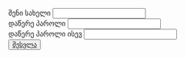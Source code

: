 <content>
	<form method="post" action="<?php echo $_server['php_self']; ?>"></form>
<label for="username">შენი სახელი</label>
<input type="text" name="username"><br>
<label for="password">დაწერე პაროლი</label>
<input type="password" name="password1"><br>
<label for="password">დაწერე პაროლი ისევ</label>
<input type="password" name="password2"><br>
<button name="submit"><a href="dasi.html">შესვლა</a></button>

</content>
